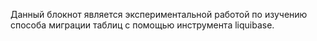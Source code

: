 Данный блокнот является экспериментальной работой по изучению 
способа миграции таблиц с помощью инструмента liquibase.